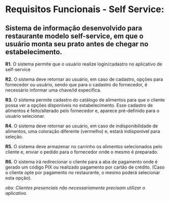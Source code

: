 # Requisitos Funcionais - Self Service:

## Sistema de informação desenvolvido para restaurante modelo self-service, em que o usuário monta seu prato antes de chegar no estabelecimento.

**R1.** O sistema permite que o usuário realize login/cadastro no aplicativo de self-service

**R2.** O sistema deve retornar ao usuário, em caso de cadastro, opções para fornecedor ou usuário, sendo que para o cadastro do fornecedor, é necessário informar uma chave/id específica.

**R3.** O sistema permite cadastro do catálogo de alimentos para que o cliente possa ver a opções disponíveis no estabelecimento. Esse cadastro de alimentos é feito/alterado pelo fornecedor e, aparece pré-definido para o usuário selecionar.

**R4.** O sistema deve retornar ao usuário, em caso de indisponibilidade de alimentos, uma coloração diferente (vermelho) e, estará indisponível para seleção.

**R5.** O sistema deve armazenar no carrinho os alimentos selecionados pelo cliente e, enviar o pedido para o fornecedor onde o mesmo é preparado. 

**R6.** O sistema irá redirecionar o cliente para a aba de pagamento onde é gerado um código PIX ou realizado pagamento por cartão de crédito. (Caso o cliente opte por pagamento no restaurante, o mesmo poderá selecionar esta opção).

_obs: Clientes presenciais não necessariamente precisam utilizar o aplicativo._


